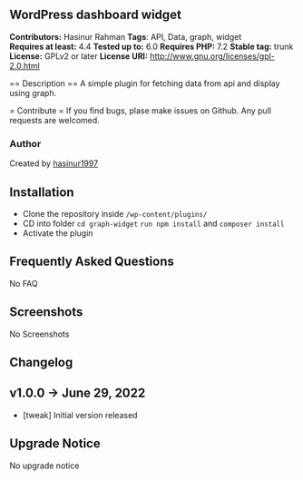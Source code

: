 ## WordPress dashboard widget

**Contributors:** Hasinur Rahman
**Tags**: API, Data, graph, widget  
**Requires at least:** 4.4 
**Tested up to:** 6.0 
**Requires PHP:** 7.2 
**Stable tag:** trunk 
**License:** GPLv2 or later 
**License URI:** http://www.gnu.org/licenses/gpl-2.0.html 


== Description ==
A simple plugin for fetching data from api and display using graph.

= Contribute =
If you find bugs, plase make issues on Github. Any pull requests are welcomed.

### Author
Created by [hasinur1997](https://github.com/hasinur1997)

## Installation
- Clone the repository inside `/wp-content/plugins/`
- CD into folder `cd graph-widget`
 `run npm install` and `composer install`
- Activate the plugin

## Frequently Asked Questions
No FAQ

## Screenshots
No Screenshots

## Changelog

v1.0.0 -> June 29, 2022
--------------------------------------------
- [tweak] Initial version released

## Upgrade Notice
No upgrade notice
